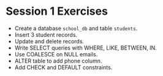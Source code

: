 # Session 1 Exercises
- Create a database `school_db` and table `students`.
- Insert 3 student records.
- Update and delete records.
- Write SELECT queries with WHERE, LIKE, BETWEEN, IN.
- Use COALESCE on NULL emails.
- ALTER table to add phone column.
- Add CHECK and DEFAULT constraints.
